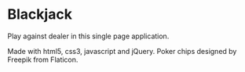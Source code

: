 # Blackjack
Play against dealer in this single page application.

Made with html5, css3, javascript and jQuery.
Poker chips designed by Freepik from Flaticon.
